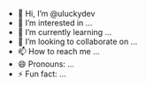 - 👋 Hi, I’m @uluckydev
- 👀 I’m interested in ...
- 🌱 I’m currently learning ...
- 💞️ I’m looking to collaborate on ...
- 📫 How to reach me ...
- 😄 Pronouns: ...
- ⚡ Fun fact: ...

<!---
uluckydev/uluckydev is a ✨ special ✨ repository because its `README.md` (this file) appears on your GitHub profile.
You can click the Preview link to take a look at your changes.
--->
